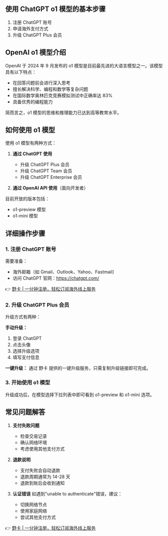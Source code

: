 ## 使用 ChatGPT o1 模型的基本步骤

1. 注册 ChatGPT 账号
2. 申请海外支付方式
3. 升级 ChatGPT Plus 会员

## OpenAI o1 模型介绍

OpenAI 于 2024 年 9 月发布的 o1 模型是目前最先进的大语言模型之一。该模型具有以下特点：

- 在回答问题前会进行深入思考
- 擅长解决科学、编程和数学等复杂问题
- 在国际数学奥林匹克竞赛模拟测试中正确率达 83%
- 具备优秀的编程能力

简而言之，o1 模型的思维和推理能力已达到高等教育水平。

## 如何使用 o1 模型

使用 o1 模型有两种方式：

1. **通过 ChatGPT 使用**
   - 升级 ChatGPT Plus 会员
   - 升级 ChatGPT Team 会员
   - 升级 ChatGPT Enterprise 会员

2. **通过 OpenAI API 使用**（面向开发者）

目前开放的版本包括：
- o1-preview 模型
- o1-mini 模型

## 详细操作步骤

### 1. 注册 ChatGPT 账号

需要准备：
- 海外邮箱（如 Gmail、Outlook、Yahoo、Fastmail）
- 访问 ChatGPT 官网：https://chatgpt.com/

👉 [野卡 | 一分钟注册，轻松订阅海外线上服务](https://bit.ly/bewildcard)

### 2. 升级 ChatGPT Plus 会员

升级方式有两种：

**手动升级：**
1. 登录 ChatGPT
2. 点击头像
3. 选择升级选项
4. 填写支付信息

**一键升级：**
通过 野卡 提供的一键升级服务，只需复制升级链接即可完成。

### 3. 开始使用 o1 模型

升级成功后，在模型选择下拉列表中即可看到 o1-preview 和 o1-mini 选项。

## 常见问题解答

1. **支付失败问题**
   - 检查交易记录
   - 确认网络环境
   - 考虑使用其他支付方式

2. **退款说明**
   - 支付失败会自动退款
   - 退款周期通常为 14-28 天
   - 退款到账后会收到通知

3. **认证错误**
如遇到"unable to authenticate"错误，建议：
   - 切换网络节点
   - 使用家庭网络
   - 尝试其他支付方式

👉 [野卡 | 一分钟注册，轻松订阅海外线上服务](https://bit.ly/bewildcard)